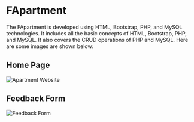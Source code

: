 # FApartment

The FApartment is developed using HTML, Bootstrap, PHP, and MySQL technologies. It includes all the basic concepts of HTML, Bootstrap, PHP, and MySQL. It also covers the CRUD operations of PHP and MySQL. Here are some images are shown below: 

## Home Page
![Apartment Website](https://user-images.githubusercontent.com/65109281/170492155-6594b070-74f2-4cd3-9524-e6a864c2d589.png)

## Feedback Form
![Feedback Form](https://user-images.githubusercontent.com/65109281/170492344-5bf22e2e-628e-4b03-b78b-e6dd25ff8cec.png)
